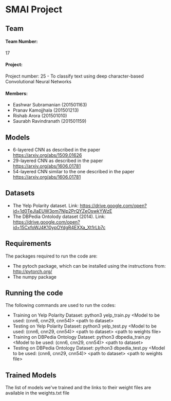 # SMAI Project

## Team

#### Team Number: 
17
#### Project: 
Project number: 25 - To classify text using deep character-based Convolutional Neural Networks

#### Members:
* Eashwar Subramanian (201501163)
* Pranav Kamojjhala (201501213)
* Rishab Arora (201501010)
* Saurabh Ravindranath (201501159)

## Models

* 6-layered CNN as described in the paper https://arxiv.org/abs/1509.01626
* 29-layered CNN as described in the paper https://arxiv.org/abs/1606.01781
* 54-layered CNN similar to the one described in the paper https://arxiv.org/abs/1606.01781

## Datasets

* The Yelp Polarity dataset. Link: https://drive.google.com/open?id=1d0TeJIaEUW3om7Nlp2PrQYZeOswkYWzE
* The DBPedia Ontolody dataset (2014). Link: https://drive.google.com/open?id=15CxfoWJ4K10ypOYdgR4EXXa_Xt1rLb7c

## Requirements

The packages required to run the code are:
* The pytoch package, which can be installed using the instructions from: http://pytorch.org/
* The numpy package

## Running the code

The following commands are used to run the codes:

* Training on Yelp Polarity Dataset: python3 yelp_train.py <Model to be used: (cnn6, cnn29, cnn54)> \<path to dataset>
* Testing on Yelp Polarity Dataset: python3 yelp_test.py <Model to be used: (cnn6, cnn29, cnn54)> \<path to dataset> \<path to weights file>
* Training on DBPedia Ontology Dataset: python3 dbpedia_train.py <Model to be used: (cnn6, cnn29, cnn54)> \<path to dataset>
* Testing on DBPedia Ontology Dataset: python3 dbpedia_test.py <Model to be used: (cnn6, cnn29, cnn54)> \<path to dataset> \<path to weights file>

## Trained Models

The list of models we've trained and the links to their weight files are available in the weights.txt file
